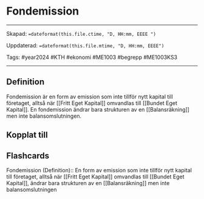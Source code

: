 # Fondemission

---

Skapad: `=dateformat(this.file.ctime, "D, HH:mm, EEEE ")`

Uppdaterad: `=dateformat(this.file.mtime, "D, HH:mm, EEEE")`

Tags: #year2024 #KTH #ekonomi #ME1003 #begrepp #ME1003KS3

---

## Definition

Fondemission är en form av emission som inte tillför nytt kapital till företaget, alltså när [[Fritt Eget Kapital]] omvandlas till [[Bundet Eget Kapital]]. En fondemission ändrar bara strukturen av en [[Balansräkning]] men inte balansomslutningen.

## Kopplat till

## Flashcards

Fondemission (Definition):: En form av emission som inte tillför nytt kapital till företaget, alltså när [[Fritt Eget Kapital]] omvandlas till [[Bundet Eget Kapital]], ändrar bara strukturen av en [[Balansräkning]] men inte balansomslutningen
<!--SR:!2024-03-14,6,250!2024-03-19,13,270-->
